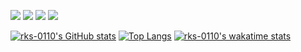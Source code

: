 
  <a target = "blank" href="https://www.instagram.com/l_hiroshi_s/" target="_blank"><img src="https://img.shields.io/badge/-Instagram-%23E4405F?style=for-the-badge&logo=instagram&logoColor=white"></a>
  <a target = "blank" href="https://discord.gg/388145530171293696" target="_blank"><img src="https://img.shields.io/badge/Discord-7289DA?style=for-the-badge&logo=discord&logoColor=white"></a> 
  <a target = "blank" href = "mailto:lhshihomatsu.trabalho@gmail.com" target="_blank"><img src="https://img.shields.io/badge/-Gmail-%23333?style=for-the-badge&logo=gmail&logoColor=white"></a>
  <a target = "blank" href="https://www.linkedin.com/in/lucas-shihomatsu-8783491a9/" target="_blank"><img src="https://img.shields.io/badge/-LinkedIn-%230077B5?style=for-the-badge&logo=linkedin&logoColor=white"></a> 
 </div>
</body>
 
 <!--target="_blank" does not work on github? seens like not there might be a way of doing so with actions thought-->
 [![rks-0110's GitHub stats](https://github-readme-stats.vercel.app/api?username=rks-0110&show_icons=true&theme=transparent)](https://github.com/anuraghazra/github-readme-stats)
[![Top Langs](https://github-readme-stats.vercel.app/api/top-langs/?username=rks-0110&size_weight=1&langs_count=5&layout=pie)](https://github.com/anuraghazra/github-readme-stats)
[![rks-0110's wakatime stats](https://github-readme-stats.vercel.app/api/wakatime?username=rkss)](https://github.com/anuraghazra/github-readme-stats)

<!--START_SECTION:waka-->
<!--
```txt
From: 26 July 2023 - To: 02 August 2023

Total Time: 17 hrs 33 mins

Kotlin   10 hrs 1 min    ██████████████▒░░░░░░░░░░   57.05 %
XML      6 hrs 27 mins   █████████▒░░░░░░░░░░░░░░░   36.78 %
JSON     1 hr 1 min      █▒░░░░░░░░░░░░░░░░░░░░░░░   05.83 %
Java     3 mins          ░░░░░░░░░░░░░░░░░░░░░░░░░   00.33 %
Other    0 secs          ░░░░░░░░░░░░░░░░░░░░░░░░░   00.01 %

```
-->
<!--END_SECTION:waka-->


<!--
<body>
  <div align="center">
   <a href="https://github.com/rks-0110/github-readme-stats">
   <a href="https://github.com/anuraghazra/github-readme-stats">
   <img align="center" src="https://github-readme-stats.vercel.app/api?username=rks-0110&show_icons=true&hide_border=true&count_private=true&include_all_commits=true&bg_color=30,e96443,904e95&title_color=fff&text_color=fff&icon_color=fff" />
 </a>
<a href="https://github.com/anuraghazra/github-readme-stats">
    <img align="center" src="https://github-readme-stats.vercel.app/api/top-langs/?username=rks-0110&layout=compact&langs_count=10&hide_progress=false&hide_border=true&count_private=true&include_all_commits=true&bg_color=30,e96443,904e95&title_color=fff&text_color=fff" />
    </a>
    
 <a href="https://github.com/rks-0110/github-readme-stats">
   <img align="center" src="https://github-readme-stats.rks-0110.vercel.app/api/top-langs/?username=rks-0110&hide_border=true&layout=compact&bg_color=30,e96443,904e95&title_color=fff&text_color=fff&icon_color=fff"" />
 </a>
    

  </div>
  <div style="display: inline_block"><br>
   <img align="center" alt="Js" height="30" width="40" src="https://raw.githubusercontent.com/devicons/devicon/master/icons/javascript/javascript-plain.svg">
   <img align="center" alt="HTML" height="30" width="40" src="https://raw.githubusercontent.com/devicons/devicon/master/icons/html5/html5-original.svg">
   <img align="center" alt="CSS" height="30" width="40" src="https://raw.githubusercontent.com/devicons/devicon/master/icons/css3/css3-original.svg">
  </div>
  <br>

  <div> 
  -->
  <!--
  <a href="" target="_blank"><img src="https://img.shields.io/badge/YouTube-FF0000?style=for-the-badge&logo=youtube&logoColor=white" target="_blank"></a>
  -->

